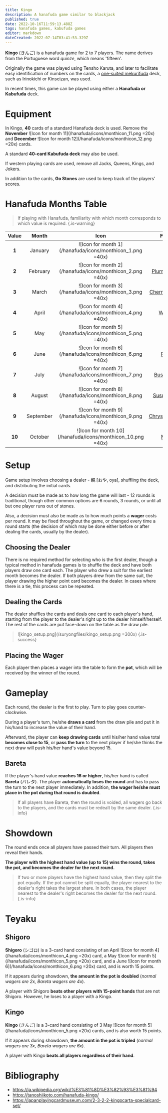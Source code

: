 ```yaml
---
title: Kingo
description: A hanafuda game similar to blackjack
published: true
date: 2022-10-16T11:59:13.488Z
tags: hanafuda games, kabufuda games
editor: markdown
dateCreated: 2022-07-14T03:41:53.329Z
---
```


**Kingo** (きんご) is a hanafuda game for 2 to 7 players. The name derives from the Portuguese word *quinze*, which means 'fifteen'.

Originally the game was played using Tensho Karuta, and later to facilitate easy identification of numbers on the cards, a [one-suited mekurifuda](/en/one-suited-mekurifuda-variants) deck, such as Irinokichi or Kinseizan, was used.

In recent times, this game can be played using either a **Hanafuda or Kabufuda** deck.

# Equipment
In Kingo, **40** cards of a standard Hanafuda deck is used. Remove the **November** ![Icon for month 11](/hanafuda/icons/monthicon_11.png =20x) and **December** ![Icon for month 12](/hanafuda/icons/monthicon_12.png =20x) cards.

A standard **40-card Kabufuda deck** may also be used.

If western playing cards are used, remove all Jacks, Queens, Kings, and Jokers.

In addition to the cards, **Go Stones** are used to keep track of the players' scores.

# Hanafuda Months Table
>If playing with Hanafuda, familiarity with which month corresponds to which value is required.
{.is-warning}

|Value|Month|Icon|Flower|
|:---:|:---:|:---:|:---:|
|**1**|January|![Icon for month 1](/hanafuda/icons/monthicon_1.png =40x)|[Pine](/en/hanafuda/suits/pine)|
|**2**|February|![Icon for month 2](/hanafuda/icons/monthicon_2.png =40x)|[Plum Blossom](/en/hanafuda/suits/plum-blossom)|
|**3**|March|![Icon for month 3](/hanafuda/icons/monthicon_3.png =40x)|[Cherry Blossom](/en/hanafuda/suits/cherry-blossom)|
|**4**|April|![Icon for month 4](/hanafuda/icons/monthicon_4.png =40x)|[Wisteria](/en/hanafuda/suits/wisteria)|
|**5**|May|![Icon for month 5](/hanafuda/icons/monthicon_5.png =40x)|[Iris](/en/hanafuda/suits/iris)|
|**6**|June|![Icon for month 6](/hanafuda/icons/monthicon_6.png =40x)|[Peony](/en/hanafuda/suits/peony)|
|**7**|July|![Icon for month 7](/hanafuda/icons/monthicon_7.png =40x)|[Bush Clover](/en/hanafuda/suits/bush-clover)|
|**8**|August|![Icon for month 8](/hanafuda/icons/monthicon_8.png =40x)|[Susuki Grass](/en/hanafuda/suits/susuki-grass)|
|**9**|September|![Icon for month 9](/hanafuda/icons/monthicon_9.png =40x)|[Chrysanthemum](/en/hanafuda/suits/chrysanthemum)|
|**10**|October|![Icon for month 10](/hanafuda/icons/monthicon_10.png =40x)|[Maple](/en/hanafuda/suits/maple)|

# Setup
Game setup involves choosing a dealer - 親 [おや, oya], shuffling the deck, and distributing the initial cards.

A decision must be made as to how long the game will last - 12 rounds is traditional, though other common options are 6 rounds, 3 rounds, or until all but one player runs out of stones.

Also, a decision must also be made as to how much points a **wager** costs per round. It may be fixed throughout the game, or changed every time a round starts (the decision of which may be done either before or after dealing the cards, usually by the dealer).

## Choosing the Dealer
There is no required method for selecting who is the first dealer, though a typical method in hanafuda games is to shuffle the deck and have both players draw one card each. The player who drew a suit for the earliest month becomes the dealer. If both players drew from the same suit, the player drawing the higher point card becomes the dealer. In cases where there is a tie, this process can be repeated.

## Dealing the Cards
The dealer shuffles the cards and deals one card to each player's hand, starting from the player to the dealer's right up to the dealer himself/herself. The rest of the cards are put face-down on the table as the draw pile.

> ![kingo_setup.png](/suryongfiles/kingo_setup.png =300x)
{.is-success}

## Placing the Wager
Each player then places a wager into the table to form the **pot**, which will be received by the winner of the round.

# Gameplay
Each round, the dealer is the first to play. Turn to play goes counter-clockwise.

During a player's turn, he/she **draws a card** from the draw pile and put it in his/hand to increase the value of their hand.

Afterward, the player can **keep drawing cards** until his/her hand value total **becomes close to 15**, or **pass the turn** to the next player if he/she thinks the next draw will push his/her hand's value beyond 15.

## Bareta
If the player's hand value **reaches 16 or higher**, his/her hand is called **Bareta** (バレタ). The player **automatically loses the round** and has to pass the turn to the next player immediately. In addition, **the wager he/she must place in the pot during that round is doubled**.

> If all players have Bareta, then the round is voided, all wagers go back to the players, and the cards must be redealt by the same dealer.
{.is-info}

# Showdown
The round ends once all players have passed their turn. All players then reveal their hands.

**The player with the highest hand value (up to 15) wins the round, takes the pot, and becomes the dealer for the next round.**

> If two or more players have the highest hand value, then they split the pot equally. If the pot cannot be split equally, the player nearest to the dealer's right takes the largest share. In both cases, the player nearest to the dealer's right becomes the dealer for the next round.
{.is-info}

# Teyaku
## Shigoro
**Shigoro** (シゴロ) is a 3-card hand consisting of an April ![Icon for month 4](/hanafuda/icons/monthicon_4.png =20x) card, a May ![Icon for month 5](/hanafuda/icons/monthicon_5.png =20x) card, and a June ![Icon for month 6](/hanafuda/icons/monthicon_6.png =20x) card, and is worth 15 points.

If it appears during showdown, **the amount in the pot is doubled** (*normal wagers are 2x, Bareta wagers are 4x*).

A player with Shigoro **beats other players with 15-point hands** that are not Shigoro. However, he loses to a player with a Kingo.

## Kingo
**Kingo** (きんご) is a 3-card hand consisting of 3 May ![Icon for month 5](/hanafuda/icons/monthicon_5.png =20x) cards, and is also worth 15 points.

If it appears during showdown, **the amount in the pot is tripled** (*normal wagers are 3x, Bareta wagers are 6x*).

A player with Kingo **beats all players regardless of their hand**.

# Bibliography
- https://ja.wikipedia.org/wiki/%E3%81%8D%E3%82%93%E3%81%94
- https://tanoshiikoto.com/hanafuda-kingo/
- https://japanplayingcardmuseum.com/2-3-2-2-kingocarta-specialcard-set/
